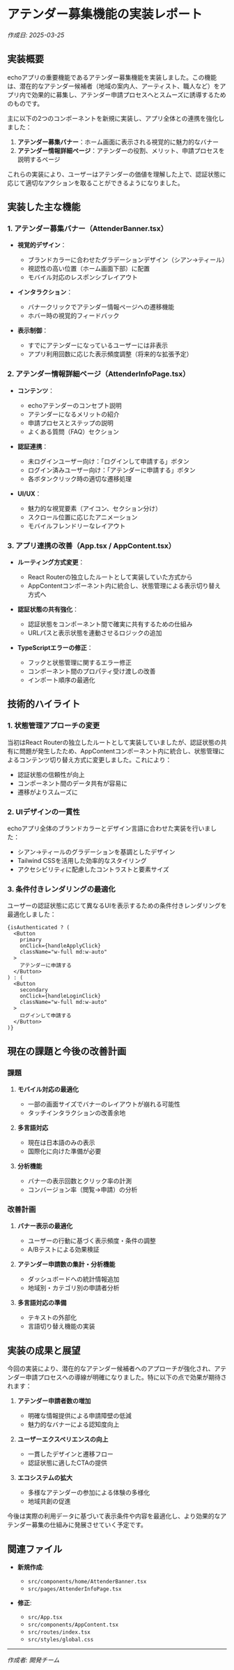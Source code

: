 # アテンダー募集機能の実装レポート

*作成日: 2025-03-25*

## 実装概要

echoアプリの重要機能であるアテンダー募集機能を実装しました。この機能は、潜在的なアテンダー候補者（地域の案内人、アーティスト、職人など）をアプリ内で効果的に募集し、アテンダー申請プロセスへとスムーズに誘導するためのものです。

主に以下の2つのコンポーネントを新規に実装し、アプリ全体との連携を強化しました：

1. **アテンダー募集バナー**：ホーム画面に表示される視覚的に魅力的なバナー
2. **アテンダー情報詳細ページ**：アテンダーの役割、メリット、申請プロセスを説明するページ

これらの実装により、ユーザーはアテンダーの価値を理解した上で、認証状態に応じて適切なアクションを取ることができるようになりました。

## 実装した主な機能

### 1. アテンダー募集バナー（AttenderBanner.tsx）

- **視覚的デザイン**：
  - ブランドカラーに合わせたグラデーションデザイン（シアン→ティール）
  - 視認性の高い位置（ホーム画面下部）に配置
  - モバイル対応のレスポンシブレイアウト

- **インタラクション**：
  - バナークリックでアテンダー情報ページへの遷移機能
  - ホバー時の視覚的フィードバック

- **表示制御**：
  - すでにアテンダーになっているユーザーには非表示
  - アプリ利用回数に応じた表示頻度調整（将来的な拡張予定）

### 2. アテンダー情報詳細ページ（AttenderInfoPage.tsx）

- **コンテンツ**：
  - echoアテンダーのコンセプト説明
  - アテンダーになるメリットの紹介
  - 申請プロセスとステップの説明
  - よくある質問（FAQ）セクション

- **認証連携**：
  - 未ログインユーザー向け：「ログインして申請する」ボタン
  - ログイン済みユーザー向け：「アテンダーに申請する」ボタン
  - 各ボタンクリック時の適切な遷移処理

- **UI/UX**：
  - 魅力的な視覚要素（アイコン、セクション分け）
  - スクロール位置に応じたアニメーション
  - モバイルフレンドリーなレイアウト

### 3. アプリ連携の改善（App.tsx / AppContent.tsx）

- **ルーティング方式変更**：
  - React Routerの独立したルートとして実装していた方式から
  - AppContentコンポーネント内に統合し、状態管理による表示切り替え方式へ

- **認証状態の共有強化**：
  - 認証状態をコンポーネント間で確実に共有するための仕組み
  - URLパスと表示状態を連動させるロジックの追加

- **TypeScriptエラーの修正**：
  - フックと状態管理に関するエラー修正
  - コンポーネント間のプロパティ受け渡しの改善
  - インポート順序の最適化

## 技術的ハイライト

### 1. 状態管理アプローチの変更

当初はReact Routerの独立したルートとして実装していましたが、認証状態の共有に問題が発生したため、AppContentコンポーネント内に統合し、状態管理によるコンテンツ切り替え方式に変更しました。これにより：

- 認証状態の信頼性が向上
- コンポーネント間のデータ共有が容易に
- 遷移がよりスムーズに

### 2. UIデザインの一貫性

echoアプリ全体のブランドカラーとデザイン言語に合わせた実装を行いました：

- シアン→ティールのグラデーションを基調としたデザイン
- Tailwind CSSを活用した効率的なスタイリング
- アクセシビリティに配慮したコントラストと要素サイズ

### 3. 条件付きレンダリングの最適化

ユーザーの認証状態に応じて異なるUIを表示するための条件付きレンダリングを最適化しました：

```tsx
{isAuthenticated ? (
  <Button 
    primary 
    onClick={handleApplyClick} 
    className="w-full md:w-auto"
  >
    アテンダーに申請する
  </Button>
) : (
  <Button 
    secondary 
    onClick={handleLoginClick} 
    className="w-full md:w-auto"
  >
    ログインして申請する
  </Button>
)}
```

## 現在の課題と今後の改善計画

### 課題

1. **モバイル対応の最適化**
   - 一部の画面サイズでバナーのレイアウトが崩れる可能性
   - タッチインタラクションの改善余地

2. **多言語対応**
   - 現在は日本語のみの表示
   - 国際化に向けた準備が必要

3. **分析機能**
   - バナーの表示回数とクリック率の計測
   - コンバージョン率（閲覧→申請）の分析

### 改善計画

1. **バナー表示の最適化**
   - ユーザーの行動に基づく表示頻度・条件の調整
   - A/Bテストによる効果検証

2. **アテンダー申請数の集計・分析機能**
   - ダッシュボードへの統計情報追加
   - 地域別・カテゴリ別の申請者分析

3. **多言語対応の準備**
   - テキストの外部化
   - 言語切り替え機能の実装

## 実装の成果と展望

今回の実装により、潜在的なアテンダー候補者へのアプローチが強化され、アテンダー申請プロセスへの導線が明確になりました。特に以下の点で効果が期待されます：

1. **アテンダー申請者数の増加**
   - 明確な情報提供による申請障壁の低減
   - 魅力的なバナーによる認知度向上

2. **ユーザーエクスペリエンスの向上**
   - 一貫したデザインと遷移フロー
   - 認証状態に適したCTAの提供

3. **エコシステムの拡大**
   - 多様なアテンダーの参加による体験の多様化
   - 地域共創の促進

今後は実際の利用データに基づいて表示条件や内容を最適化し、より効果的なアテンダー募集の仕組みに発展させていく予定です。

## 関連ファイル

- **新規作成**:
  - `src/components/home/AttenderBanner.tsx`
  - `src/pages/AttenderInfoPage.tsx`

- **修正**:
  - `src/App.tsx`
  - `src/components/AppContent.tsx`
  - `src/routes/index.tsx`
  - `src/styles/global.css`

---

*作成者: 開発チーム*

